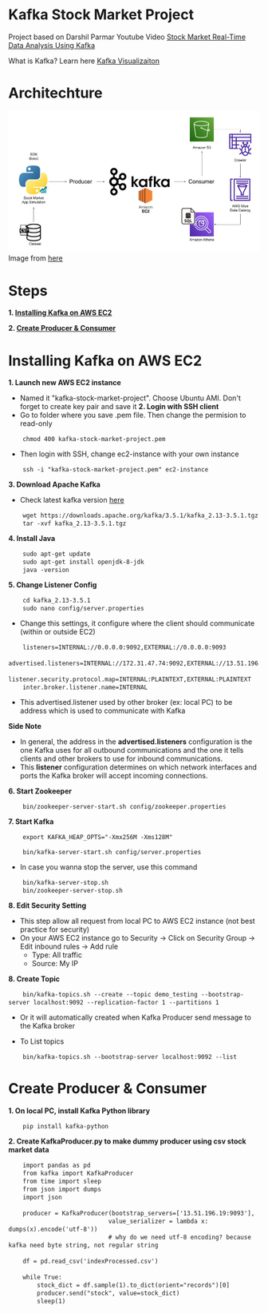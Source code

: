 # Kafka Stock Market Project
Project based on Darshil Parmar Youtube Video [Stock Market Real-Time Data Analysis Using Kafka](https://www.youtube.com/watch?v=KerNf0NANMo)

What is Kafka? Learn here [Kafka Visualizaiton](https://softwaremill.com/kafka-visualisation/)
# Architechture

![Alt text](architechture.jpg "Architechture")
Image from [here](https://github.com/darshilparmar/stock-market-kafka-data-engineering-project)
# Steps
**1. [Installing Kafka on AWS EC2](#installing-kafka-on-aws-ec2)**

**2. [Create Producer & Consumer](#make-producer--consumer)**


# Installing Kafka on AWS EC2
**1. Launch new AWS EC2 instance**
- Named it "kafka-stock-market-project". Choose Ubuntu AMI. Don't forget to create key pair and save it 
**2. Login with SSH client**
- Go to folder where you save .pem file. Then change the permision to read-only
```
    chmod 400 kafka-stock-market-project.pem
```

- Then login with SSH, change ec2-instance with your own instance

```
    ssh -i "kafka-stock-market-project.pem" ec2-instance
```
**3. Download Apache Kafka**
- Check latest kafka version [here](https://kafka.apache.org/downloads)
```
    wget https://downloads.apache.org/kafka/3.5.1/kafka_2.13-3.5.1.tgz
    tar -xvf kafka_2.13-3.5.1.tgz
```
**4. Install Java**
```
    sudo apt-get update
    sudo apt-get install openjdk-8-jdk
    java -version
```
**5. Change Listener Config**
```
    cd kafka_2.13-3.5.1
    sudo nano config/server.properties
```
- Change this settings, it configure where the client should communicate (within or outside EC2)
```
    listeners=INTERNAL://0.0.0.0:9092,EXTERNAL://0.0.0.0:9093
    advertised.listeners=INTERNAL://172.31.47.74:9092,EXTERNAL://13.51.196.19:9093
    listener.security.protocol.map=INTERNAL:PLAINTEXT,EXTERNAL:PLAINTEXT
    inter.broker.listener.name=INTERNAL
```
- This advertised.listener used by other broker (ex: local PC) to be address which is used to communicate with Kafka

**Side Note**
- In general, the address in the **advertised.listeners** configuration is the one Kafka uses for all outbound communications and the one it tells clients and other brokers to use for inbound communications.
- This **listener** configuration determines on which network interfaces and ports the Kafka broker will accept incoming connections.

**6. Start Zookeeper**
```
    bin/zookeeper-server-start.sh config/zookeeper.properties 
```
**7. Start Kafka**
```
    export KAFKA_HEAP_OPTS="-Xmx256M -Xms128M"
```
```
    bin/kafka-server-start.sh config/server.properties 
```

- In case you wanna stop the server, use this command
```
    bin/kafka-server-stop.sh
    bin/zookeeper-server-stop.sh
```
**8. Edit Security Setting**
- This step allow all request from local PC to AWS EC2 instance (not best practice for security)
- On your AWS EC2 instance go to Security -> Click on Security Group -> Edit inbound rules -> Add rule
    - Type: All traffic
    - Source: My IP

**8. Create Topic**
```
    bin/kafka-topics.sh --create --topic demo_testing --bootstrap-server localhost:9092 --replication-factor 1 --partitions 1
```
- Or it will automatically created when Kafka Producer send message to the Kafka broker

- To List topics
```
    bin/kafka-topics.sh --bootstrap-server localhost:9092 --list
```

# Create Producer & Consumer
**1. On local PC, install Kafka Python library**
```
    pip install kafka-python
```

**2. Create KafkaProducer.py to make dummy producer using csv stock market data**
```
    import pandas as pd
    from kafka import KafkaProducer
    from time import sleep
    from json import dumps
    import json

    producer = KafkaProducer(bootstrap_servers=['13.51.196.19:9093'],
                            value_serializer = lambda x: dumps(x).encode('utf-8'))
                            # why do we need utf-8 encoding? because kafka need byte string, not regular string

    df = pd.read_csv('indexProcessed.csv')

    while True:
        stock_dict = df.sample(1).to_dict(orient="records")[0]
        producer.send("stock", value=stock_dict)
        sleep(1)
```